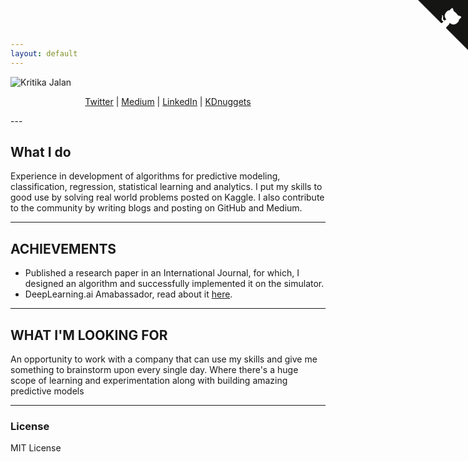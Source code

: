 ```yaml
---
layout: default
---
```


![Kritika Jalan](https://avatars2.githubusercontent.com/u/9217362)

<p align="center">
<a href="https://twitter.com/Kritika_Jalan">Twitter</a> |
<a href="https://medium.com/@Kritika_Jalan">Medium</a> |
<a href="https://www.linkedin.com/in/kritikajalan/">LinkedIn</a> |
<a href="https://www.kdnuggets.com/author/kritika-jalan">KDnuggets</a>
</p>
---

## What I do

Experience in development of algorithms for predictive modeling, classification, regression, statistical learning and analytics. I put my skills to good use by solving real world problems posted on Kaggle. I also contribute to the community by writing blogs and posting on GitHub and Medium.

---

## ACHIEVEMENTS

* Published a research paper in an International Journal, for which, I designed an algorithm and successfully implemented it on the simulator.
* DeepLearning.ai Amabassador, read about it [here](https://www.linkedin.com/pulse/deeplearningai-amabassador-kritika-jalan/).

---

## WHAT I'M LOOKING FOR

An opportunity to work with a company that can use my skills and give me something to brainstorm upon every single day. Where there's a huge scope of learning and experimentation along with building amazing predictive models

---

### License

MIT License

<a href="https://github.com/Krithi07" class="github-corner"><svg width="80" height="80" viewBox="0 0 250 250" style="fill:#151513; color:#fff; position: absolute; top: 0; border: 0; right: 0;"><path d="M0,0 L115,115 L130,115 L142,142 L250,250 L250,0 Z"></path><path d="M128.3,109.0 C113.8,99.7 119.0,89.6 119.0,89.6 C122.0,82.7 120.5,78.6 120.5,78.6 C119.2,72.0 123.4,76.3 123.4,76.3 C127.3,80.9 125.5,87.3 125.5,87.3 C122.9,97.6 130.6,101.9 134.4,103.2" fill="currentColor" style="transform-origin: 130px 106px;" class="octo-arm"></path><path d="M115.0,115.0 C114.9,115.1 118.7,116.5 119.8,115.4 L133.7,101.6 C136.9,99.2 139.9,98.4 142.2,98.6 C133.8,88.0 127.5,74.4 143.8,58.0 C148.5,53.4 154.0,51.2 159.7,51.0 C160.3,49.4 163.2,43.6 171.4,40.1 C171.4,40.1 176.1,42.5 178.8,56.2 C183.1,58.6 187.2,61.8 190.9,65.4 C194.5,69.0 197.7,73.2 200.1,77.6 C213.8,80.2 216.3,84.9 216.3,84.9 C212.7,93.1 206.9,96.0 205.4,96.6 C205.1,102.4 203.0,107.8 198.3,112.5 C181.9,128.9 168.3,122.5 157.7,114.1 C157.9,116.9 156.7,120.9 152.7,124.9 L141.0,136.5 C139.8,137.7 141.6,141.9 141.8,141.8 Z" fill="currentColor" class="octo-body"></path></svg></a><style>.github-corner:hover .octo-arm{animation:octocat-wave 560ms ease-in-out}@keyframes octocat-wave{0%,100%{transform:rotate(0)}20%,60%{transform:rotate(-25deg)}40%,80%{transform:rotate(10deg)}}@media (max-width:500px){.github-corner:hover .octo-arm{animation:none}.github-corner .octo-arm{animation:octocat-wave 560ms ease-in-out}}</style>
